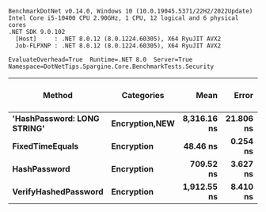 ```

BenchmarkDotNet v0.14.0, Windows 10 (10.0.19045.5371/22H2/2022Update)
Intel Core i5-10400 CPU 2.90GHz, 1 CPU, 12 logical and 6 physical cores
.NET SDK 9.0.102
  [Host]     : .NET 8.0.12 (8.0.1224.60305), X64 RyuJIT AVX2
  Job-FLPXNP : .NET 8.0.12 (8.0.1224.60305), X64 RyuJIT AVX2

EvaluateOverhead=True  Runtime=.NET 8.0  Server=True  
Namespace=DotNetTips.Spargine.Core.BenchmarkTests.Security  

```
| Method                      | Categories         | Mean        | Error     | StdDev    | StdErr   | Min         | Q1          | Median      | Q3          | Max         | Op/s         | CI99.9% Margin | Iterations | Kurtosis | MValue | Skewness | Rank | LogicalGroup | Baseline | Exceptions | Completed Work Items | Lock Contentions | Gen0   | Code Size | Allocated |
|---------------------------- |------------------- |------------:|----------:|----------:|---------:|------------:|------------:|------------:|------------:|------------:|-------------:|---------------:|-----------:|---------:|-------:|---------:|-----:|------------- |--------- |-----------:|---------------------:|-----------------:|-------:|----------:|----------:|
| **&#39;HashPassword: LONG STRING&#39;** | **Encryption,**NEW**** | **8,316.16 ns** | **21.806 ns** | **18.209 ns** | **5.050 ns** | **8,284.77 ns** | **8,306.51 ns** | **8,314.77 ns** | **8,324.20 ns** | **8,357.10 ns** |    **120,247.8** |       **3.975 ns** |      **13.00** |    **2.877** |  **2.000** |   **0.3907** |    **4** | *****            | **No**       |          **-** |                    **-** |                **-** | **0.0153** |     **371 B** |    **2320 B** |
| **FixedTimeEquals**             | **Encryption**         |    **48.46 ns** |  **0.254 ns** |  **0.237 ns** | **0.061 ns** |    **48.15 ns** |    **48.28 ns** |    **48.37 ns** |    **48.63 ns** |    **48.85 ns** | **20,634,614.7** |       **7.469 ns** |      **15.00** |    **1.466** |  **2.000** |   **0.3870** |    **1** | *****            | **No**       |          **-** |                    **-** |                **-** | **0.0007** |     **604 B** |      **64 B** |
| **HashPassword**                | **Encryption**         |   **709.52 ns** |  **3.627 ns** |  **3.393 ns** | **0.876 ns** |   **704.73 ns** |   **706.42 ns** |   **710.70 ns** |   **712.33 ns** |   **714.01 ns** |  **1,409,402.1** |       **7.062 ns** |      **15.00** |    **1.149** |  **2.000** |  **-0.0657** |    **2** | *****            | **No**       |          **-** |                    **-** |                **-** | **0.0038** |     **378 B** |     **400 B** |
| **VerifyHashedPassword**        | **Encryption**         | **1,912.55 ns** |  **8.410 ns** |  **7.456 ns** | **1.993 ns** | **1,900.99 ns** | **1,908.04 ns** | **1,911.10 ns** | **1,916.10 ns** | **1,930.13 ns** |    **522,861.1** |       **6.004 ns** |      **14.00** |    **2.914** |  **2.000** |   **0.7087** |    **3** | *****            | **No**       |          **-** |                    **-** |                **-** | **0.0076** |   **3,021 B** |    **1016 B** |
